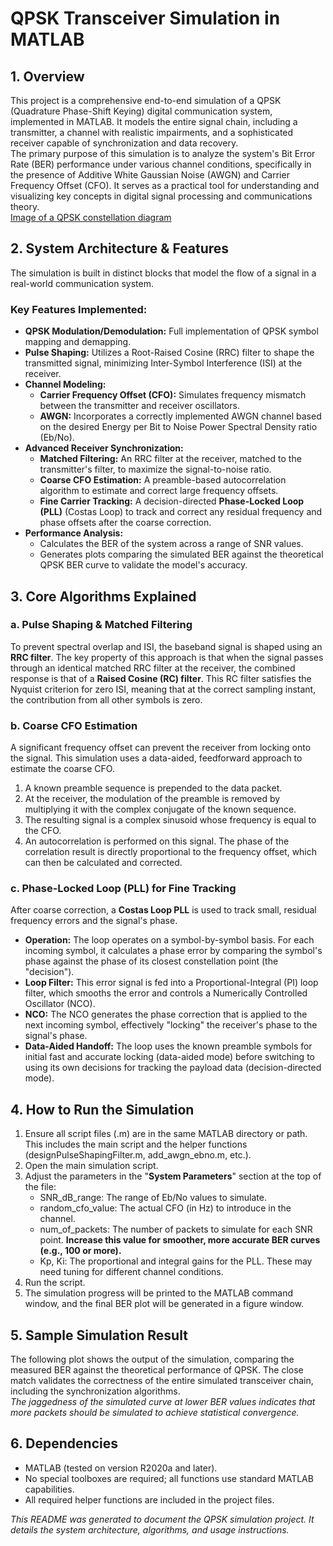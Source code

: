 # **QPSK Transceiver Simulation in MATLAB**

## **1\. Overview**

This project is a comprehensive end-to-end simulation of a QPSK (Quadrature Phase-Shift Keying) digital communication system, implemented in MATLAB. It models the entire signal chain, including a transmitter, a channel with realistic impairments, and a sophisticated receiver capable of synchronization and data recovery.  
The primary purpose of this simulation is to analyze the system's Bit Error Rate (BER) performance under various channel conditions, specifically in the presence of Additive White Gaussian Noise (AWGN) and Carrier Frequency Offset (CFO). It serves as a practical tool for understanding and visualizing key concepts in digital signal processing and communications theory.  
[Image of a QPSK constellation diagram](https://encrypted-tbn2.gstatic.com/licensed-image?q=tbn:ANd9GcT6AF6Fra5s4WyDEMLPA0wzEJJgTOW8T27wYF3RWqHNAWy_1lRslsqDu24TYP2a8eBkHWsEc37D9AfHRfCdZ6XZVYiC0KknSrCpqsexRq8bMx2Haq8)

## **2\. System Architecture & Features**

The simulation is built in distinct blocks that model the flow of a signal in a real-world communication system.

### **Key Features Implemented:**

* **QPSK Modulation/Demodulation:** Full implementation of QPSK symbol mapping and demapping.  
* **Pulse Shaping:** Utilizes a Root-Raised Cosine (RRC) filter to shape the transmitted signal, minimizing Inter-Symbol Interference (ISI) at the receiver.  
* **Channel Modeling:**  
  * **Carrier Frequency Offset (CFO):** Simulates frequency mismatch between the transmitter and receiver oscillators.  
  * **AWGN:** Incorporates a correctly implemented AWGN channel based on the desired Energy per Bit to Noise Power Spectral Density ratio (Eb/No).  
* **Advanced Receiver Synchronization:**  
  * **Matched Filtering:** An RRC filter at the receiver, matched to the transmitter's filter, to maximize the signal-to-noise ratio.  
  * **Coarse CFO Estimation:** A preamble-based autocorrelation algorithm to estimate and correct large frequency offsets.  
  * **Fine Carrier Tracking:** A decision-directed **Phase-Locked Loop (PLL)** (Costas Loop) to track and correct any residual frequency and phase offsets after the coarse correction.  
* **Performance Analysis:**  
  * Calculates the BER of the system across a range of SNR values.  
  * Generates plots comparing the simulated BER against the theoretical QPSK BER curve to validate the model's accuracy.

## **3\. Core Algorithms Explained**

### **a. Pulse Shaping & Matched Filtering**

To prevent spectral overlap and ISI, the baseband signal is shaped using an **RRC filter**. The key property of this approach is that when the signal passes through an identical matched RRC filter at the receiver, the combined response is that of a **Raised Cosine (RC) filter**. This RC filter satisfies the Nyquist criterion for zero ISI, meaning that at the correct sampling instant, the contribution from all other symbols is zero.

### **b. Coarse CFO Estimation**

A significant frequency offset can prevent the receiver from locking onto the signal. This simulation uses a data-aided, feedforward approach to estimate the coarse CFO.

1. A known preamble sequence is prepended to the data packet.  
2. At the receiver, the modulation of the preamble is removed by multiplying it with the complex conjugate of the known sequence.  
3. The resulting signal is a complex sinusoid whose frequency is equal to the CFO.  
4. An autocorrelation is performed on this signal. The phase of the correlation result is directly proportional to the frequency offset, which can then be calculated and corrected.

### **c. Phase-Locked Loop (PLL) for Fine Tracking**

After coarse correction, a **Costas Loop PLL** is used to track small, residual frequency errors and the signal's phase.

* **Operation:** The loop operates on a symbol-by-symbol basis. For each incoming symbol, it calculates a phase error by comparing the symbol's phase against the phase of its closest constellation point (the "decision").  
* **Loop Filter:** This error signal is fed into a Proportional-Integral (PI) loop filter, which smooths the error and controls a Numerically Controlled Oscillator (NCO).  
* **NCO:** The NCO generates the phase correction that is applied to the next incoming symbol, effectively "locking" the receiver's phase to the signal's phase.  
* **Data-Aided Handoff:** The loop uses the known preamble symbols for initial fast and accurate locking (data-aided mode) before switching to using its own decisions for tracking the payload data (decision-directed mode).

## **4\. How to Run the Simulation**

1. Ensure all script files (.m) are in the same MATLAB directory or path. This includes the main script and the helper functions (designPulseShapingFilter.m, add\_awgn\_ebno.m, etc.).  
2. Open the main simulation script.  
3. Adjust the parameters in the "**System Parameters**" section at the top of the file:  
   * SNR\_dB\_range: The range of Eb/No values to simulate.  
   * random\_cfo\_value: The actual CFO (in Hz) to introduce in the channel.  
   * num\_of\_packets: The number of packets to simulate for each SNR point. **Increase this value for smoother, more accurate BER curves (e.g., 100 or more).**  
   * Kp, Ki: The proportional and integral gains for the PLL. These may need tuning for different channel conditions.  
4. Run the script.  
5. The simulation progress will be printed to the MATLAB command window, and the final BER plot will be generated in a figure window.

## **5\. Sample Simulation Result**

The following plot shows the output of the simulation, comparing the measured BER against the theoretical performance of QPSK. The close match validates the correctness of the entire simulated transceiver chain, including the synchronization algorithms.  
*The jaggedness of the simulated curve at lower BER values indicates that more packets should be simulated to achieve statistical convergence.*

## **6\. Dependencies**

* MATLAB (tested on version R2020a and later).  
* No special toolboxes are required; all functions use standard MATLAB capabilities.  
* All required helper functions are included in the project files.

*This README was generated to document the QPSK simulation project. It details the system architecture, algorithms, and usage instructions.*